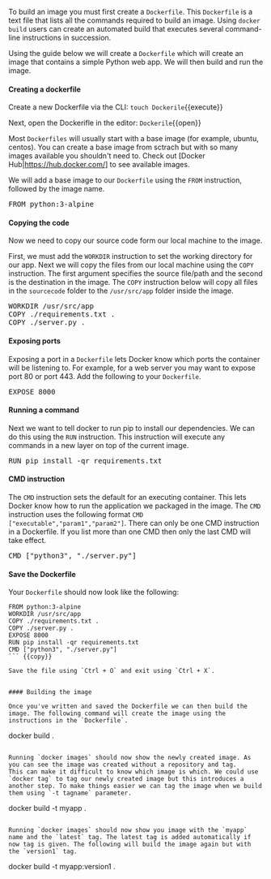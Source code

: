 
To build an image you must first create a `Dockerfile`. This `Dockerfile` is a text file that lists all the commands required to build an image. Using `docker build` users can create an automated build that executes several command-line instructions in succession.

Using the guide below we will create a `Dockerfile` which will create an image that contains a simple Python web app. We will then build and run the image.

#### Creating a dockerfile
Create a new Dockerfile via the CLI: `touch Dockerile`{{execute}}

Next, open the Dockerifle in the editor: `Dockerile`{{open}}

Most `Dockerfiles` will usually start with a base image (for example, ubuntu, centos). You can create a base image from sctrach but with so many images available you shouldn't need to. Check out [Docker Hub|https://hub.docker.com/] to see available images.

We will add a base image to our `Dockerfile` using the `FROM` instruction, followed by the image name.
<pre class="file" data-filename="app.js" data-target="append">FROM python:3-alpine
</pre>

#### Copying the code
Now we need to copy our source code form our local machine to the image.

First, we must add the `WORKDIR` instruction to set the working directory for our app. 
Next we will copy the files from our local machine using the `COPY` instruction. The first argument specifies the source file/path and the second is the destination in the image. The `COPY` instruction below will copy all files in the `sourcecode` folder to the `/usr/src/app` folder inside the image.

<pre class="file" data-filename="app.js" data-target="append">WORKDIR /usr/src/app
COPY ./requirements.txt .
COPY ./server.py .
</pre>

#### Exposing ports
Exposing a port in a `Dockerfile` lets Docker know which ports the container will be listening to. For example, for a web server you may want to expose port 80 or port 443. Add the following to your `Dockerfile`.
<pre class="file" data-filename="app.js" data-target="append">EXPOSE 8000
</pre>

#### Running a command
Next we want to tell docker to run pip to install our dependencies. We can do this using the `RUN` instruction. This instruction will execute any commands in a new layer on top of the current image.
<pre class="file" data-filename="app.js" data-target="append">RUN pip install -qr requirements.txt
</pre>

#### CMD instruction
The `CMD` instruction sets the default for an executing container. This lets Docker know how to run the application we packaged in the image. The `CMD` instruction uses the following format `CMD ["executable","param1","param2"]`.
There can only be one CMD instruction in a Dockerfile. If you list more than one CMD then only the last CMD will take effect.

<pre class="file" data-filename="app.js" data-target="append">CMD ["python3", "./server.py"]
</pre>

#### Save the Dockerfile

Your `Dockerfile` should now look like the following:
```
FROM python:3-alpine
WORKDIR /usr/src/app
COPY ./requirements.txt .
COPY ./server.py .
EXPOSE 8000
RUN pip install -qr requirements.txt
CMD ["python3", "./server.py"]
``` {{copy}}

Save the file using `Ctrl + O` and exit using `Ctrl + X`.


#### Building the image

Once you've written and saved the Dockerfile we can then build the image. The following command will create the image using the instructions in the `Dockerfile`.

```
docker build .
```

Running `docker images` should now show the newly created image. As you can see the image was created without a repository and tag.
This can make it difficult to know which image is which. We could use `docker tag` to tag our newly created image but this introduces a another step. To make things easier we can tag the image when we build them using `-t tagname` parameter.
```
docker build -t myapp .
```

Running `docker images` should now show you image with the `myapp` name and the `latest` tag. The latest tag is added automatically if now tag is given. The following will build the image again but with the `version1` tag. 

```
docker build -t myapp:version1 .
```
